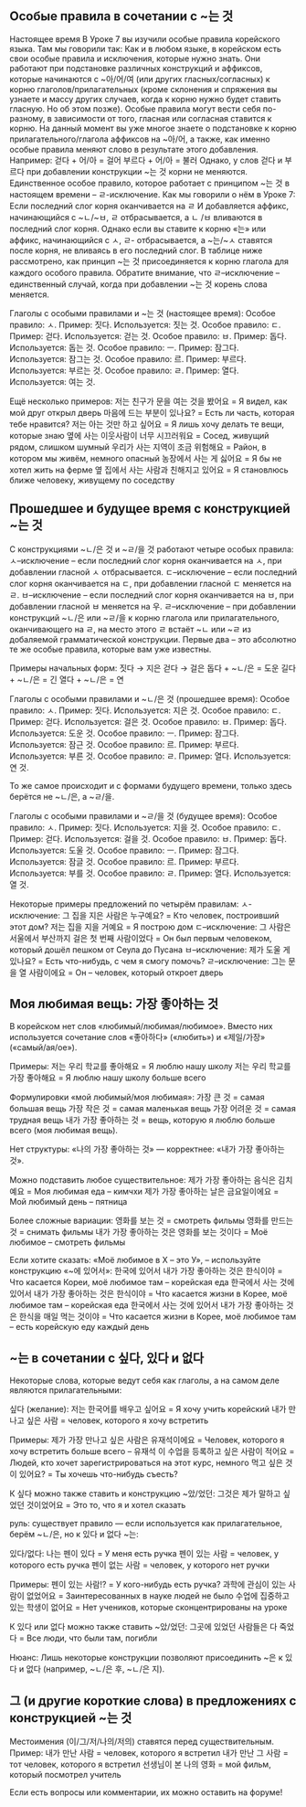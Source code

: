 ## Особые правила в сочетании с ~는 것
Настоящее время
В Уроке 7 вы изучили особые правила корейского языка. Там мы говорили так:
Как и в любом языке, в корейском есть свои особые правила и исключения, которые нужно знать. Они работают при подстановке различных конструкций и аффиксов, которые начинаются с ~아/어/여 (или других гласных/согласных) к корню глаголов/прилагательных (кроме склонения и спряжения вы узнаете и массу других случаев, когда к корню нужно будет ставить гласную. Но об этом позже).
Особые правила могут вести себя по-разному, в зависимости от того, гласная или согласная ставится к корню. На данный момент вы уже многое знаете о подстановке к корню прилагательного/глагола аффиксов на ~아/어, а также, как именно особые правила меняют слово в результате этого добавления. Например:
걷다 + 어/아 = 걸어
부르다 + 어/아 = 불러
Однако, у слов 걷다 и 부르다 при добавлении конструкции ~는 것 корни не меняются.
Единственное особое правило, которое работает с принципом ~는 것 в настоящем времени – ㄹ-исключение.
Как мы говорили о нём в Уроке 7:
Если последний слог корня оканчивается на ㄹ И добавляется аффикс, начинающийся с ~ㄴ/~ㅂ, ㄹ отбрасывается, а ㄴ /ㅂ вливаются в последний слог корня. Однако если вы ставите к корню «는» или аффикс, начинающийся с ㅅ, ㄹ- отбрасывается, а ~는/~ㅅ ставятся после корня, не вливаясь в его последний слог.
В таблице ниже рассмотрено, как принцип ~는 것 присоединяется к корню глагола для каждого особого правила. Обратите внимание, что ㄹ–исключение – единственный случай, когда при добавлении ~는 것 корень слова меняется.

Глаголы с особыми правилами и ~는 것 (настоящее время):
Особое правило: ㅅ. Пример: 짓다. Используется: 짓는 것.
Особое правило: ㄷ. Пример: 걷다. Используется: 걷는 것.
Особое правило: ㅂ. Пример: 돕다. Используется: 돕는 것.
Особое правило: ㅡ. Пример: 잠그다. Используется: 잠그는 것.
Особое правило: 르. Пример: 부르다. Используется: 부르는 것.
Особое правило: ㄹ. Пример: 열다. Используется: 여는 것.

Ещё несколько примеров:
저는 친구가 문을 여는 것을 봤어요 = Я видел, как мой друг открыл дверь
마음에 드는 부분이 있나요? = Есть ли часть, которая тебе нравится?
저는 아는 것만 하고 싶어요 = Я лишь хочу делать те вещи, которые знаю
옆에 사는 이웃사람이 너무 시끄러워요 = Сосед, живущий рядом, слишком шумный
우리가 사는 지역이 조금 위험해요 = Район, в котором мы живём, немного опасный
농장에서 사는 게 싫어요 = Я бы не хотел жить на ферме
옆 집에서 사는 사람과 친해지고 있어요 = Я становлюсь ближе человеку, живущему по соседству

## Прошедшее и будущее время с конструкцией ~는 것
С конструкциями ~ㄴ/은 것 и ~ㄹ/을 것 работают четыре особых правила:
ㅅ–исключение – если последний слог корня оканчивается на ㅅ, при добавлении гласной ㅅ отбрасывается.
ㄷ–исключение – если последний слог корня оканчивается на ㄷ, при добавлении гласной ㄷ меняется на ㄹ.
ㅂ–исключение – если последний слог корня оканчивается на ㅂ, при добавлении гласной ㅂ меняется на 우.
ㄹ–исключение – при добавлении конструкций ~ㄴ/은 или ~ㄹ/을 к корню глагола или прилагательного, оканчивающего на ㄹ, на место этого ㄹ встаёт ~ㄴ или ~ㄹ из добаляемой грамматической конструкции.
Первые два – это абсолютно те же особые правила, которые вам уже известны.

Примеры начальных форм:
짓다 → 지은
걷다 → 걸은
돕다 + ~ㄴ/은 = 도운
길다 + ~ㄴ/은 = 긴
열다 + ~ㄴ/은 = 연

Глаголы с особыми правилами и ~ㄴ/은 것 (прошедшее время):
Особое правило: ㅅ. Пример: 짓다. Используется: 지은 것.
Особое правило: ㄷ. Пример: 걷다. Используется: 걸은 것.
Особое правило: ㅂ. Пример: 돕다. Используется: 도운 것.
Особое правило: ㅡ. Пример: 잠그다. Используется: 잠근 것.
Особое правило: 르. Пример: 부르다. Используется: 부른 것.
Особое правило: ㄹ. Пример: 열다. Используется: 연 것.

То же самое происходит и с формами будущего времени, только здесь берётся не ~ㄴ/은, а ~ㄹ/을.

Глаголы с особыми правилами и ~ㄹ/을 것 (будущее время):
Особое правило: ㅅ. Пример: 짓다. Используется: 지을 것.
Особое правило: ㄷ. Пример: 걷다. Используется: 걸을 것.
Особое правило: ㅂ. Пример: 돕다. Используется: 도울 것.
Особое правило: ㅡ. Пример: 잠그다. Используется: 잠글 것.
Особое правило: 르. Пример: 부르다. Используется: 부를 것.
Особое правило: ㄹ. Пример: 열다. Используется: 열 것.

Некоторые примеры предложений по четырём правилам:
ㅅ-исключение:
그 집을 지은 사람은 누구예요? = Кто человек, построивший этот дом?
저는 집을 지을 거예요 = Я построю дом
ㄷ–исключение:
그 사람은 서울에서 부산까지 걸은 첫 번째 사람이었다 = Он был первым человеком, который дошёл пешком от Сеула до Пусана
ㅂ–исключение:
제가 도울 게 있나요? = Есть что-нибудь, с чем я смогу помочь?
ㄹ–исключение:
그는 문을 열 사람이에요 = Он – человек, который откроет дверь

## Моя любимая вещь: 가장 좋아하는 것
В корейском нет слов «любимый/любимая/любимое». Вместо них используется сочетание слов «좋아하다» («любить») и «제일/가장» («самый/ая/ое»).

Примеры:
저는 우리 학교를 좋아해요 = Я люблю нашу школу
저는 우리 학교를 가장 좋아해요 = Я люблю нашу школу больше всего

Формулировки «мой любимый/моя любимая»: 
가장 큰 것 = самая большая вещь
가장 작은 것 = самая маленькая вещь
가장 어려운 것 = самая трудная вещь
내가 가장 좋아하는 것 = вещь, которую я люблю больше всего (моя любимая вещь).

Нет структуры: «나의 가장 좋아하는 것» — корректнее: «내가 가장 좋아하는 것».

Можно подставить любое существительное:
제가 가장 좋아하는 음식은 김치예요 = Моя любимая еда – кимчхи
제가 가장 좋아하는 날은 금요일이에요 = Мой любимый день – пятница

Более сложные вариации:
영화를 보는 것 = смотреть фильмы
영화를 만드는 것 = снимать фильмы
내가 가장 좋아하는 것은 영화를 보는 것이다 = Моё любимое – смотреть фильмы

Если хотите сказать: «Моё любимое в Х – это У», – используйте конструкцию «~에 있어서»:
한국에 있어서 내가 가장 좋아하는 것은 한식이야 = Что касается Кореи, моё любимое там – корейская еда
한국에서 사는 것에 있어서 내가 가장 좋아하는 것은 한식이야 = Что касается жизни в Корее, моё любимое там – корейская еда
한국에서 사는 것에 있어서 내가 가장 좋아하는 것은 한식을 매일 먹는 것이야 = Что касается жизни в Корее, моё любимое там – есть корейскую еду каждый день

## ~는 в сочетании с 싶다, 있다 и 없다
Некоторые слова, которые ведут себя как глаголы, а на самом деле являются прилагательными:

싶다 (желание):
저는 한국어를 배우고 싶어요 = Я хочу учить корейский
내가 만나고 싶은 사람 = человек, которого я хочу встретить

Примеры:
제가 가장 만나고 싶은 사람은 유재석이에요 = Человек, которого я хочу встретить больше всего – 유재석
이 수업을 등록하고 싶은 사람이 적어요 = Людей, кто хочет зарегистрироваться на этот курс, немного
먹고 싶은 것이 있어요? = Ты хочешь что-нибудь съесть?

К 싶다 можно также ставить и конструкцию ~았/었던:
그것은 제가 말하고 싶었던 것이었어요 = Это то, что я и хотел сказать

руль: существует правило — если используется как прилагательное, берём ~ㄴ/은, но к 있다 и 없다 ~는:

있다/없다:
나는 펜이 있다 = У меня есть ручка
펜이 있는 사람 = человек, у которого есть ручка
펜이 없는 사람 = человек, у которого нет ручки

Примеры:
펜이 있는 사람!? = У кого-нибудь есть ручка?
과학에 관심이 있는 사람이 없었어요 = Заинтересованных в науке людей не было
수업에 집중하고 있는 학생이 없어요 = Нет учеников, которые сконцентрированы на уроке

К 있다 или 없다 можно также ставить ~았/었던:
그곳에 있었던 사람들은 다 죽었다 = Все люди, что были там, погибли

Нюанс: Лишь некоторые конструкции позволяют присоединить ~은 к 있다 и 없다 (например, ~ㄴ/은 후, ~ㄴ/은 지).

## 그 (и другие короткие слова) в предложениях с конструкцией ~는 것
Местоимения (이/그/저/나의/저의) ставятся перед существительным. Пример:
내가 만난 사람 = человек, которого я встретил
내가 만난 그 사람 = тот человек, которого я встретил
선생님이 본 나의 영화 = мой фильм, который посмотрел учитель

Если есть вопросы или комментарии, их можно оставить на форуме!